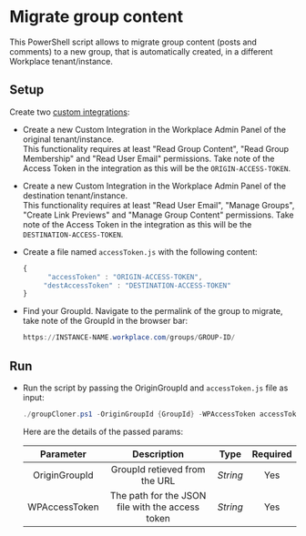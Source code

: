 # Migrate group content

This PowerShell script allows to migrate group content (posts and comments) to a new group, that is automatically created, in a different Workplace tenant/instance.

## Setup

Create two [custom integrations](https://developers.facebook.com/docs/workplace/custom-integrations-new/#creating):
* Create a new Custom Integration in the Workplace Admin Panel of the original tenant/instance.<br/>This functionality requires at least "Read Group Content", "Read Group Membership" and "Read User Email" permissions. Take note of the Access Token in the integration as this will be the `ORIGIN-ACCESS-TOKEN`.
* Create a new Custom Integration in the Workplace Admin Panel of the destination tenant/instance.<br/>This functionality requires at least "Read User Email", "Manage Groups", "Create Link Previews" and "Manage Group Content" permissions. Take note of the Access Token in the integration as this will be the `DESTINATION-ACCESS-TOKEN`.
* Create a file named `accessToken.js` with the following content:

   ```javascript
   {
         "accessToken" : "ORIGIN-ACCESS-TOKEN",
        "destAccessToken" : "DESTINATION-ACCESS-TOKEN"
   }
   ``` 
 
 * Find your GroupId. Navigate to the permalink of the group to migrate, take note of the GroupId in the browser bar:
 
   ```powershell
   https://INSTANCE-NAME.workplace.com/groups/GROUP-ID/
   ```
 
## Run

* Run the script by passing the OriginGroupId and `accessToken.js` file as input:

   ```powershell
   ./groupCloner.ps1 -OriginGroupId {GroupId} -WPAccessToken accessToken.js
   ```

   Here are the details of the passed params:

   | Parameter            | Description                                                       |  Type    |  Required    | 
   |:--------------------:|:-----------------------------------------------------------------:|:--------:|:------------:|
   | OriginGroupId   |  GroupId retieved from the URL                         | _String_ | Yes          |
   | WPAccessToken        |  The path for the JSON file with the access token                 | _String_ | Yes          |

